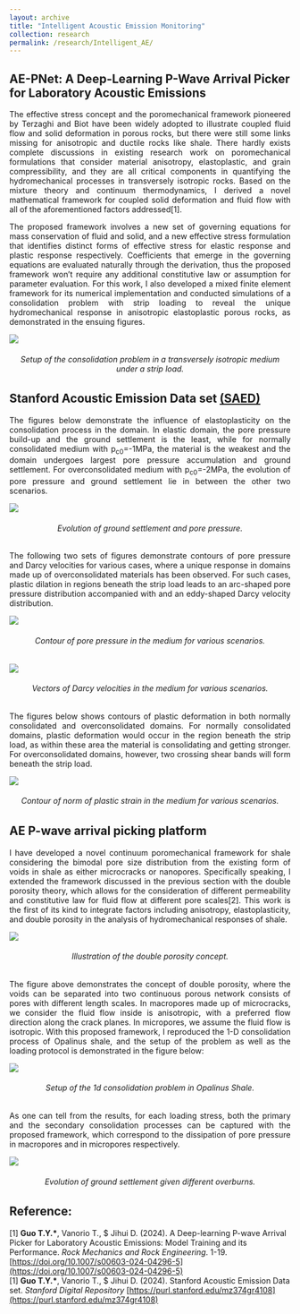 ```yaml
---
layout: archive
title: "Intelligent Acoustic Emission Monitoring"
collection: research
permalink: /research/Intelligent_AE/
---
```


## AE-PNet: A Deep-Learning P-Wave Arrival Picker for Laboratory Acoustic Emissions
<p align="justify">
The effective stress concept and the poromechanical framework pioneered by Terzaghi and Biot have been widely adopted to illustrate coupled fluid flow and solid deformation in porous rocks, but there were still some links missing for anisotropic and ductile rocks like shale. There hardly exists complete discussions in existing research work on poromechanical formulations that consider material anisotropy, elastoplastic, and grain compressibility, and they are all critical components in quantifying the hydromechanical processes in transversely isotropic rocks. Based on the mixture theory and continuum thermodynamics, I derived a novel mathematical framework for coupled solid deformation and fluid flow with all of the aforementioned factors addressed[1].  
</p> 
<p align="justify">
The proposed framework involves a new set of governing equations for mass conservation of fluid and solid, and a new effective stress formulation that identifies distinct forms of effective stress for elastic response and plastic response respectively. Coefficients that emerge in the governing equations are evaluated naturally through the derivation, thus the proposed framework won’t require any additional constitutive law or assumption for parameter evaluation. For this work, I also developed a mixed finite element framework for its numerical implementation and conducted simulations of a consolidation problem with strip loading to reveal the unique hydromechanical response in anisotropic elastoplastic porous rocks, as demonstrated in the ensuing figures.   
</p>

<img src="/images/SP_1.PNG"/>  
<h6 align="center">Setup of the consolidation problem in a transversely isotropic medium under a strip load.  
</h6>

## Stanford Acoustic Emission Data set [(SAED)](https://purl.stanford.edu/mz374gr4108)
<p align="justify">
The figures below demonstrate the influence of elastoplasticity on the consolidation process in the domain. In elastic domain, the pore pressure build-up and the ground settlement is the least, while for normally consolidated medium with p<sub>c0</sub>=-1MPa, the material is the weakest and the domain undergoes largest pore pressure accumulation and ground settlement. For overconsolidated medium with p<sub>c0</sub>=-2MPa, the evolution of pore pressure and ground settlement lie in between the other two scenarios.  
</p>

<img src="/images/SP_2.jpg"/>  
<h6 align="center">Evolution of ground settlement and pore pressure.  
</h6>

<p align="justify">
The following two sets of figures demonstrate contours of pore pressure and Darcy velocities for various cases, where a unique response in domains made up of  overconsolidated materials has been observed. For such cases, plastic dilation in regions beneath the strip load leads to an arc-shaped pore pressure distribution accompanied with and an eddy-shaped Darcy velocity distribution.   
</p>

<img src="/images/SP_3.PNG"/>  
<h6 align="center">Contour of pore pressure in the medium for various scenarios.  
</h6>

<img src="/images/SP_4.PNG"/>  
<h6 align="center">Vectors of Darcy velocities in the medium for various scenarios.   
</h6>

<p align="justify">
The figures below shows contours of plastic deformation in both normally consolidated and overconsolidated domains. For normally consolidated domains, plastic deformation would occur in the region beneath the strip load, as within these area the material is consolidating and getting stronger. For overconsolidated domains, however, two crossing shear bands will form beneath the strip load.
</p>

<img src="/images/SP_5.PNG"/>  
<h6 align="center">Contour of norm of plastic strain in the medium for various scenarios.   
</h6>

## AE P-wave arrival picking platform
<p align="justify">
I have developed a novel continuum poromechanical framework for shale considering the bimodal pore size distribution from the existing form of voids in shale as either microcracks or nanopores. Specifically speaking, I extended the framework discussed in the previous section with the double porosity theory, which allows for the consideration of different permeability and constitutive law for fluid flow at different pore scales[2]. This work is the first of its kind to integrate factors including anisotropy, elastoplasticity, and double porosity in the analysis of hydromechanical responses of shale. 
</p>
<img src="/images/DP_illu.jpg"/>  
<h6 align="center">Illustration of the double porosity concept.   
</h6>
<p align="justify">
The figure above demonstrates the concept of double porosity, where the voids can be separated into two continuous porous network consists of pores with different length scales. In macropores made up of microcracks, we consider the fluid flow inside is anisotropic, with a preferred flow direction along the crack planes. In micropores, we assume the fluid flow is isotropic. With this proposed framework, I reproduced the 1-D consolidation process of Opalinus shale, and the setup of the problem as well as the loading protocol is demonstrated in the figure below:  
</p>
<img src="/images/DP_1.jpg"/>  
<h6 align="center">Setup of the 1d consolidation problem in Opalinus Shale.   
</h6>
<p align="justify">
As one can tell from the results, for each loading stress, both the primary and the secondary consolidation processes can be captured with the proposed framework, which correspond to the dissipation of pore pressure in macropores and in micropores respectively.  
</p>
<img src="/images/DP_2.PNG"/>  
<h6 align="center">Evolution of ground settlement given different overburns.   
</h6>

## Reference:
\[1\] <b>Guo T.Y.\*</b>, Vanorio T., $ Jihui D. (2024). A Deep-learning P-wave Arrival Picker for Laboratory Acoustic Emissions: Model Training and its Performance. <i>Rock Mechanics and Rock Engineering</i>. 1-19. [https://doi.org/10.1007/s00603-024-04296-5](https://doi.org/10.1007/s00603-024-04296-5)  
\[1\] <b>Guo T.Y.\*</b>, Vanorio T., $ Jihui D. (2024). Stanford Acoustic Emission Data set. <i>Stanford Digital Repository</i> [https://purl.stanford.edu/mz374gr4108](https://purl.stanford.edu/mz374gr4108)  
